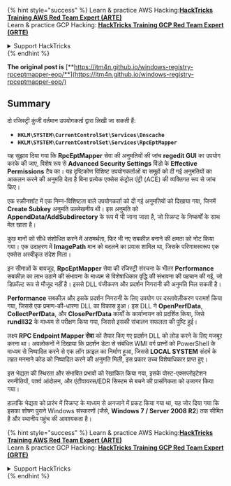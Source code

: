 {% hint style="success" %}
Learn & practice AWS Hacking:<img src="/.gitbook/assets/arte.png" alt="" data-size="line">[**HackTricks Training AWS Red Team Expert (ARTE)**](https://training.hacktricks.xyz/courses/arte)<img src="/.gitbook/assets/arte.png" alt="" data-size="line">\
Learn & practice GCP Hacking: <img src="/.gitbook/assets/grte.png" alt="" data-size="line">[**HackTricks Training GCP Red Team Expert (GRTE)**<img src="/.gitbook/assets/grte.png" alt="" data-size="line">](https://training.hacktricks.xyz/courses/grte)

<details>

<summary>Support HackTricks</summary>

* Check the [**subscription plans**](https://github.com/sponsors/carlospolop)!
* **Join the** 💬 [**Discord group**](https://discord.gg/hRep4RUj7f) or the [**telegram group**](https://t.me/peass) or **follow** us on **Twitter** 🐦 [**@hacktricks\_live**](https://twitter.com/hacktricks\_live)**.**
* **Share hacking tricks by submitting PRs to the** [**HackTricks**](https://github.com/carlospolop/hacktricks) and [**HackTricks Cloud**](https://github.com/carlospolop/hacktricks-cloud) github repos.

</details>
{% endhint %}


**The original post is** [**https://itm4n.github.io/windows-registry-rpceptmapper-eop/**](https://itm4n.github.io/windows-registry-rpceptmapper-eop/)

## Summary

दो रजिस्ट्री कुंजी वर्तमान उपयोगकर्ता द्वारा लिखी जा सकती हैं:

- **`HKLM\SYSTEM\CurrentControlSet\Services\Dnscache`**
- **`HKLM\SYSTEM\CurrentControlSet\Services\RpcEptMapper`**

यह सुझाव दिया गया कि **RpcEptMapper** सेवा की अनुमतियों की जांच **regedit GUI** का उपयोग करके की जाए, विशेष रूप से **Advanced Security Settings** विंडो के **Effective Permissions** टैब का। यह दृष्टिकोण विशिष्ट उपयोगकर्ताओं या समूहों को दी गई अनुमतियों का आकलन करने की अनुमति देता है बिना प्रत्येक एक्सेस कंट्रोल एंट्री (ACE) की व्यक्तिगत रूप से जांच किए।

एक स्क्रीनशॉट में एक निम्न-विशिष्टता वाले उपयोगकर्ता को दी गई अनुमतियों को दिखाया गया, जिनमें **Create Subkey** अनुमति उल्लेखनीय थी। इस अनुमति को **AppendData/AddSubdirectory** के रूप में भी जाना जाता है, जो स्क्रिप्ट के निष्कर्षों के साथ मेल खाता है।

कुछ मानों को सीधे संशोधित करने में असमर्थता, फिर भी नए सबकीज़ बनाने की क्षमता को नोट किया गया। एक उदाहरण में **ImagePath** मान को बदलने का प्रयास शामिल था, जिसके परिणामस्वरूप एक एक्सेस अस्वीकृत संदेश मिला।

इन सीमाओं के बावजूद, **RpcEptMapper** सेवा की रजिस्ट्री संरचना के भीतर **Performance** सबकीज़ का लाभ उठाने की संभावना के माध्यम से विशेषाधिकार वृद्धि की संभावना की पहचान की गई, जो डिफ़ॉल्ट रूप से मौजूद नहीं है। इससे DLL पंजीकरण और प्रदर्शन निगरानी की अनुमति मिल सकती है।

**Performance** सबकीज़ और इसके प्रदर्शन निगरानी के लिए उपयोग पर दस्तावेज़ीकरण परामर्श किया गया, जिससे एक प्रमाण-की-धारणा DLL का विकास हुआ। इस DLL ने **OpenPerfData**, **CollectPerfData**, और **ClosePerfData** कार्यों के कार्यान्वयन को प्रदर्शित किया, जिसे **rundll32** के माध्यम से परीक्षण किया गया, जिससे इसकी संचालन सफलता की पुष्टि हुई।

लक्ष्य **RPC Endpoint Mapper सेवा** को तैयार किए गए प्रदर्शन DLL को लोड करने के लिए मजबूर करना था। अवलोकनों ने दिखाया कि प्रदर्शन डेटा से संबंधित WMI वर्ग प्रश्नों को PowerShell के माध्यम से निष्पादित करने से एक लॉग फ़ाइल का निर्माण हुआ, जिससे **LOCAL SYSTEM** संदर्भ के तहत मनमाने कोड को निष्पादित करने की अनुमति मिली, इस प्रकार उच्च विशेषाधिकार प्राप्त हुए।

इस भेद्यता की स्थिरता और संभावित प्रभावों को रेखांकित किया गया, इसके पोस्ट-एक्सप्लोइटेशन रणनीतियों, पार्श्व आंदोलन, और एंटीवायरस/EDR सिस्टम से बचने की प्रासंगिकता को उजागर किया गया।

हालांकि भेद्यता को प्रारंभ में स्क्रिप्ट के माध्यम से अनजाने में प्रकट किया गया था, यह जोर दिया गया कि इसका शोषण पुराने Windows संस्करणों (जैसे, **Windows 7 / Server 2008 R2**) तक सीमित है और स्थानीय पहुंच की आवश्यकता है।

{% hint style="success" %}
Learn & practice AWS Hacking:<img src="/.gitbook/assets/arte.png" alt="" data-size="line">[**HackTricks Training AWS Red Team Expert (ARTE)**](https://training.hacktricks.xyz/courses/arte)<img src="/.gitbook/assets/arte.png" alt="" data-size="line">\
Learn & practice GCP Hacking: <img src="/.gitbook/assets/grte.png" alt="" data-size="line">[**HackTricks Training GCP Red Team Expert (GRTE)**<img src="/.gitbook/assets/grte.png" alt="" data-size="line">](https://training.hacktricks.xyz/courses/grte)

<details>

<summary>Support HackTricks</summary>

* Check the [**subscription plans**](https://github.com/sponsors/carlospolop)!
* **Join the** 💬 [**Discord group**](https://discord.gg/hRep4RUj7f) or the [**telegram group**](https://t.me/peass) or **follow** us on **Twitter** 🐦 [**@hacktricks\_live**](https://twitter.com/hacktricks\_live)**.**
* **Share hacking tricks by submitting PRs to the** [**HackTricks**](https://github.com/carlospolop/hacktricks) and [**HackTricks Cloud**](https://github.com/carlospolop/hacktricks-cloud) github repos.

</details>
{% endhint %}
